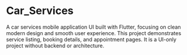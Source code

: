 # Car_Services
A car services mobile application UI built with Flutter, focusing on clean modern design and smooth user experience. This project demonstrates service listing, booking details, and appointment pages. It is a UI-only project without backend or architecture.

